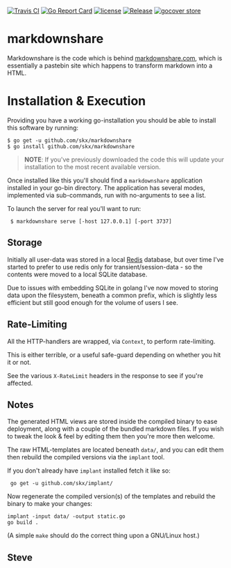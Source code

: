 [![Travis CI](https://img.shields.io/travis/skx/markdownshare/master.svg?style=flat-square)](https://travis-ci.org/skx/markdownshare)
[![Go Report Card](https://goreportcard.com/badge/github.com/skx/markdownshare)](https://goreportcard.com/report/github.com/skx/markdownshare)
[![license](https://img.shields.io/github/license/skx/markdownshare.svg)](https://github.com/skx/markdownshare/blob/master/LICENSE)
[![Release](https://img.shields.io/github/release/skx/markdownshare.svg)](https://github.com/skx/markdownshare/releases/latest)
[![gocover store](http://gocover.io/_badge/github.com/skx/markdownshare)](http://gocover.io/github.com/skx/markdownshare)

# markdownshare

Markdownshare is the code which is behind [markdownshare.com](https://markdownshare.com/), which is essentially a pastebin site which happens to transform markdown into a HTML.


# Installation & Execution

Providing you have a working go-installation you should be able to
install this software by running:

    $ go get -u github.com/skx/markdownshare
    $ go install github.com/skx/markdownshare

> **NOTE**: If you've previously downloaded the code this will update your installation to the most recent available version.

Once installed like this you'll should find a `markdownshare` application installed in your go-bin directory.  The application has several modes, implemented via sub-commands, run with no-arguments to see a list.

To launch the server for real you'll want to run:

     $ markdownshare serve [-host 127.0.0.1] [-port 3737]



## Storage

Initially all user-data was stored in a local [Redis](https://redis.io/) database, but over time I've started to prefer to use redis only for transient/session-data - so the contents were moved to a local SQLite database.

Due to issues with embedding SQLite in golang I've now moved to storing data
upon the filesystem, beneath a common prefix, which is slightly less efficient
but still good enough for the volume of users I see.

## Rate-Limiting

All the HTTP-handlers are wrapped, via `Context`, to perform rate-limiting.

This is either terrible, or a useful safe-guard depending on whether you hit it or not.

See the various `X-RateLimit` headers in the response to see if you're affected.


## Notes

The generated HTML views are stored inside the compiled binary to ease
deployment, along with a couple of the bundled markdown files.  If you wish
to tweak the look & feel by editing them then you're more then welcome.

The raw HTML-templates are located beneath `data/`, and you can edit them
then rebuild the compiled versions via the `implant` tool.

If you don't already have `implant` installed fetch it like so:

     go get -u github.com/skx/implant/

Now regenerate the compiled version(s) of the templates and rebuild the
binary to make your changes:

    implant -input data/ -output static.go
    go build .

(A simple `make` should do the correct thing upon a GNU/Linux host.)

Steve
--
